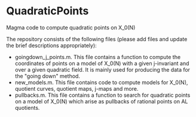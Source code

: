 # QuadraticPoints
Magma code to compute quadratic points on X_0(N)

The repository consists of the following files (please add files and update the brief descriptions appropriately):

- goingdown_j_points.m. This file contains a function to compute the coordinates of points on a model of X_0(N) with a given j-invariant and over a given quadratic field. It is mainly used for producing the data for the "going down" method.
- new_models.m.  This file contains code to compute models for X_0(N), quotient curves, quotient maps, j-maps and more.
- pullbacks.m.   This file contains a function to search for quadratic points on a model of X_0(N) which arise as pullbacks of rational points on AL quotients.
